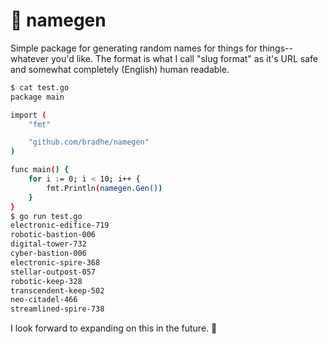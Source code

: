 # :thought_balloon: namegen

Simple package for generating random names for things for things--whatever
you'd like. The format is what I call "slug format" as it's URL safe and
somewhat completely (English) human readable.

```bash
$ cat test.go
package main

import (
	"fmt"

	"github.com/bradhe/namegen"
)

func main() {
	for i := 0; i < 10; i++ {
		fmt.Println(namegen.Gen())
	}
}
$ go run test.go 
electronic-edifice-719
robotic-bastion-006
digital-tower-732
cyber-bastion-006
electronic-spire-368
stellar-outpost-057
robotic-keep-328
transcendent-keep-502
neo-citadel-466
streamlined-spire-738
```

I look forward to expanding on this in the future. :balloon:
